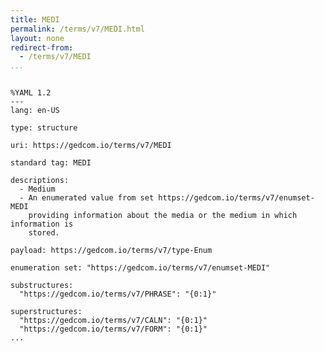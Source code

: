 ```yaml
---
title: MEDI
permalink: /terms/v7/MEDI.html
layout: none
redirect-from:
  - /terms/v7/MEDI
...
```


```

%YAML 1.2
---
lang: en-US

type: structure

uri: https://gedcom.io/terms/v7/MEDI

standard tag: MEDI

descriptions:
  - Medium
  - An enumerated value from set https://gedcom.io/terms/v7/enumset-MEDI
    providing information about the media or the medium in which information is
    stored.

payload: https://gedcom.io/terms/v7/type-Enum

enumeration set: "https://gedcom.io/terms/v7/enumset-MEDI"

substructures:
  "https://gedcom.io/terms/v7/PHRASE": "{0:1}"

superstructures:
  "https://gedcom.io/terms/v7/CALN": "{0:1}"
  "https://gedcom.io/terms/v7/FORM": "{0:1}"
...

```
